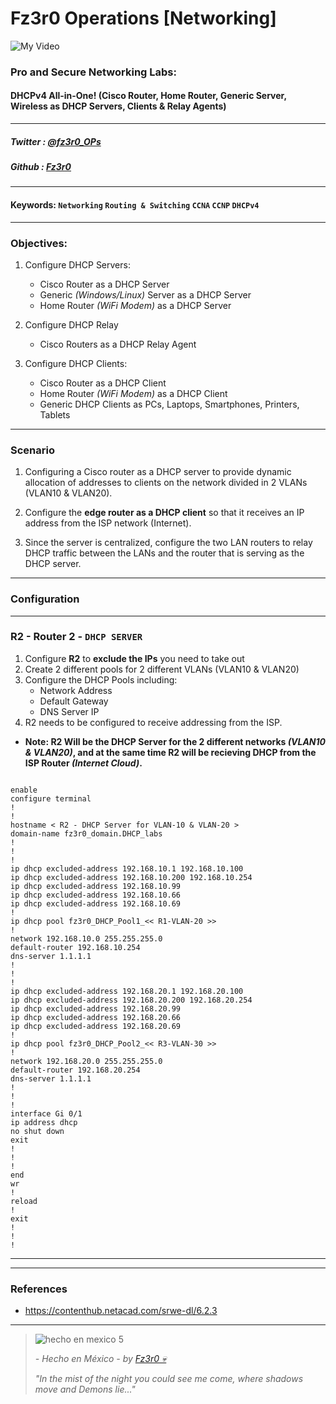 
# Fz3r0 Operations  [Networking]

![My Video](https://user-images.githubusercontent.com/94720207/165892585-b830998d-d7c5-43b4-a3ad-f71a07b9077e.gif)

### **Pro and Secure Networking Labs:** 
#### **DHCPv4** All-in-One! (Cisco Router, Home Router, Generic Server, Wireless as DHCP Servers, Clients & Relay Agents)

---

##### Twitter  : [@fz3r0_OPs](https://twitter.com/Fz3r0_OPs) 
##### Github  : [Fz3r0](https://github.com/fz3r0) 

---

#### Keywords: `Networking` `Routing & Switching` `CCNA` `CCNP` `DHCPv4`

---
   
### Objectives:

1. Configure DHCP Servers:
    - Cisco Router as a DHCP Server
    - Generic _(Windows/Linux)_ Server as a DHCP Server
    - Home Router _(WiFi Modem)_ as a DHCP Server

3. Configure DHCP Relay
    - Cisco Routers as a DHCP Relay Agent

5. Configure DHCP Clients:
    - Cisco Router as a DHCP Client
    - Home Router _(WiFi Modem)_ as a DHCP Client
    - Generic DHCP Clients as PCs, Laptops, Smartphones, Printers, Tablets

---

### Scenario

1. Configuring a Cisco router as a DHCP server to provide dynamic allocation of addresses to clients on the network divided in 2 VLANs (VLAN10 & VLAN20).
 
2. Configure the **edge router as a DHCP client** so that it receives an IP address from the ISP network (Internet). 

3. Since the server is centralized, configure the two LAN routers to relay DHCP traffic between the LANs and the router that is serving as the DHCP server.

---

### Configuration

---

### R2 - Router 2 - `DHCP SERVER` 

1. Configure **R2** to **exclude the IPs** you need to take out
2. Create 2 different pools for 2 different VLANs (VLAN10 & VLAN20)
3. Configure the DHCP Pools including:
    - Network Address
    - Default Gateway
    - DNS Server IP
4. R2 needs to be configured to receive addressing from the ISP.

- **Note: R2 Will be the DHCP Server for the 2 different networks _(VLAN10 & VLAN20)_, and at the same time R2 will be recieving DHCP from the ISP Router _(Internet Cloud)_.**

```

enable
configure terminal
!
!
hostname < R2 - DHCP Server for VLAN-10 & VLAN-20 >
domain-name fz3r0_domain.DHCP_labs
!
!
!
ip dhcp excluded-address 192.168.10.1 192.168.10.100
ip dhcp excluded-address 192.168.10.200 192.168.10.254
ip dhcp excluded-address 192.168.10.99
ip dhcp excluded-address 192.168.10.66
ip dhcp excluded-address 192.168.10.69
!
ip dhcp pool fz3r0_DHCP_Pool1_<< R1-VLAN-20 >>
!
network 192.168.10.0 255.255.255.0
default-router 192.168.10.254
dns-server 1.1.1.1
!
!
!
ip dhcp excluded-address 192.168.20.1 192.168.20.100
ip dhcp excluded-address 192.168.20.200 192.168.20.254
ip dhcp excluded-address 192.168.20.99
ip dhcp excluded-address 192.168.20.66
ip dhcp excluded-address 192.168.20.69
!
ip dhcp pool fz3r0_DHCP_Pool2_<< R3-VLAN-30 >>
!
network 192.168.20.0 255.255.255.0
default-router 192.168.20.254
dns-server 1.1.1.1
!
!
!
interface Gi 0/1
ip address dhcp
no shut down
exit
!
!
!
end
wr
!
reload
!
exit
!
!
!

```

---




---

### References

- https://contenthub.netacad.com/srwe-dl/6.2.3

---

> ![hecho en mexico 5](https://user-images.githubusercontent.com/94720207/166068790-fa1f243d-2db9-4810-a6e4-eb3c4ad23700.png)
>
> _- Hecho en México - by [Fz3r0 💀](https://github.com/Fz3r0/)_ 
>
> _"In the mist of the night you could see me come, where shadows move and Demons lie..."_ 
